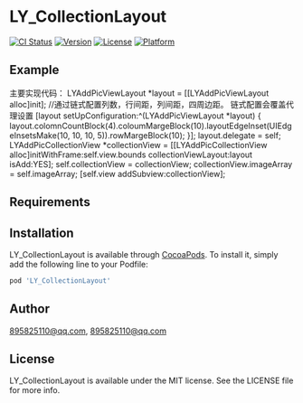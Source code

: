 # LY_CollectionLayout

[![CI Status](https://img.shields.io/travis/895825110@qq.com/LY_CollectionLayout.svg?style=flat)](https://travis-ci.org/895825110@qq.com/LY_CollectionLayout)
[![Version](https://img.shields.io/cocoapods/v/LY_CollectionLayout.svg?style=flat)](https://cocoapods.org/pods/LY_CollectionLayout)
[![License](https://img.shields.io/cocoapods/l/LY_CollectionLayout.svg?style=flat)](https://cocoapods.org/pods/LY_CollectionLayout)
[![Platform](https://img.shields.io/cocoapods/p/LY_CollectionLayout.svg?style=flat)](https://cocoapods.org/pods/LY_CollectionLayout)

## Example

主要实现代码：
LYAddPicViewLayout *layout = [[LYAddPicViewLayout alloc]init];
 //通过链式配置列数，行间距，列间距，四周边距。 链式配置会覆盖代理设置
 [layout setUpConfiguration:^(LYAddPicViewLayout *layout) {
        layout.colomnCountBlock(4).coloumMargeBlock(10).layoutEdgeInset(UIEdgeInsetsMake(10, 10, 10, 5)).rowMargeBlock(10);
  }];
 layout.delegate = self;
 LYAddPicCollectionView *collectionView = [[LYAddPicCollectionView alloc]initWithFrame:self.view.bounds collectionViewLayout:layout isAdd:YES];
 self.collectionView = collectionView;
collectionView.imageArray = self.imageArray;
[self.view addSubview:collectionView];

## Requirements

## Installation

LY_CollectionLayout is available through [CocoaPods](https://cocoapods.org). To install
it, simply add the following line to your Podfile:

```ruby
pod 'LY_CollectionLayout'
```

## Author

895825110@qq.com, 895825110@qq.com

## License

LY_CollectionLayout is available under the MIT license. See the LICENSE file for more info.

